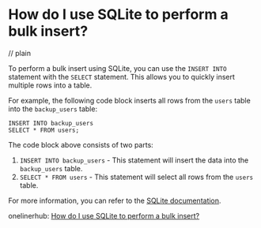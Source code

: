 # How do I use SQLite to perform a bulk insert?
// plain

To perform a bulk insert using SQLite, you can use the `INSERT INTO` statement with the `SELECT` statement. This allows you to quickly insert multiple rows into a table.

For example, the following code block inserts all rows from the `users` table into the `backup_users` table:
```
INSERT INTO backup_users
SELECT * FROM users;
```

The code block above consists of two parts:
1. `INSERT INTO backup_users` - This statement will insert the data into the `backup_users` table.
2. `SELECT * FROM users` - This statement will select all rows from the `users` table.

For more information, you can refer to the [SQLite documentation](https://www.sqlite.org/lang_insert.html).

onelinerhub: [How do I use SQLite to perform a bulk insert?](https://onelinerhub.com/sqlite/how-do-i-use-sqlite-to-perform-a-bulk-insert)